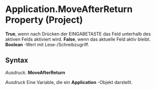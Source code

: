 
# Application.MoveAfterReturn Property (Project)

 **True**, wenn nach Drücken der EINGABETASTE das Feld unterhalb des aktiven Felds aktiviert wird. **False**, wenn das aktuelle Feld aktiv bleibt. **Boolean** -Wert mit Lese-/Schreibzugriff.


## Syntax

 _Ausdruck_. **MoveAfterReturn**

 _Ausdruck_ Eine Variable, die ein **Application** -Objekt darstellt.

